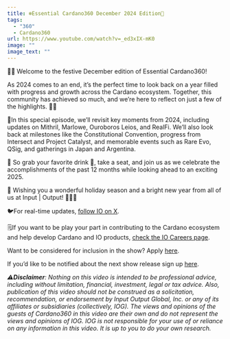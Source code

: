 ```yaml
---
title: ❄️Essential Cardano360 December 2024 Edition🎄
tags:
  - "360"
  - Cardano360
url: https://www.youtube.com/watch?v=_ed3xIX-mK0
image: ""
image_text: ""
---
```


🎉✨ Welcome to the festive December edition of Essential Cardano360!

As 2024 comes to an end, it’s the perfect time to look back on a year filled with progress and growth across the Cardano ecosystem. Together, this community has achieved so much, and we’re here to reflect on just a few of the highlights. 🌠✨

🌟In this special episode, we’ll revisit key moments from 2024, including updates on Mithril, Marlowe, Ouroboros Leios, and RealFi. We’ll also look back at milestones like the Constitutional Convention, progress from Intersect and Project Catalyst, and memorable events such as Rare Evo, QSig, and gatherings in Japan and Argentina.

💬 So grab your favorite drink 🥂, take a seat, and join us as we celebrate the accomplishments of the past 12 months while looking ahead to an exciting 2025.

🎁 Wishing you a wonderful holiday season and a bright new year from all of us at Input | Output! 🎄🧑‍🎄

🐦For real-time updates, [follow IO on X](https://x.com/InputOutputHK).

🗒️If you want to be play your part in contributing to the Cardano ecosystem and help develop Cardano and IO products, [check the IO Careers page](https://iohk.link/3TlsMgH).

Want to be considered for inclusion in the show? Apply [here](https://landing.essentialcardano.io/360-project-details).

If you’d like to be notified about the next show release sign up [here](https://landing.essentialcardano.io/360-newsletter-sign-up).

_⚠️_**_Disclaimer_**_: Nothing on this video is intended to be professional advice, including without limitation, financial, investment, legal or tax advice. Also, publication of this video should not be construed as a solicitation, recommendation, or endorsement by Input Output Global, Inc. or any of its affiliates or subsidiaries (collectively, IOG). The views and opinions of the guests of Cardano360 in this video are their own and do not represent the views and opinions of IOG. IOG is not responsible for your use of or reliance on any information in this video. It is up to you to do your own research._
